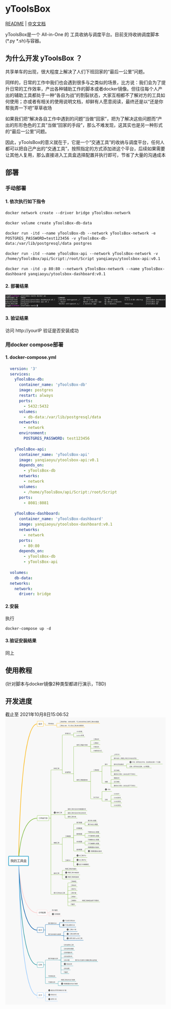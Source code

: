 # yToolsBox
[README](README_en.md) | [中文文档](README.md)

yToolsBox是一个 All-in-One 的 工具收纳与调度平台。目前支持收纳调度脚本(*.py *.sh)与容器。

## 为什么开发 yToolsBox ？

共享单车的出现，很大程度上解决了人们下班回家的“最后一公里”问题。

同样的，日常的工作中我们也会遇到很多与之类似的场景，比方说：我们会为了提升日常的工作效率，产出各种辅助工作的脚本或者docker镜像。但往往每个人产出的辅助工具都处于一种“各自为战”的割裂状态，大家互相都不了解对方的工具如何使用；亦或者有相关的使用说明文档，却鲜有人愿意阅读，最终还是以“还是你帮我弄一下吧”草草收场

如果我们把“解决各自工作中遇到的问题”当做“回家”，把为了解决这些问题而“产出的形形色色的工具”当做“回家的手段”，那么不难发现，这其实也是另一种形式的“最后一公里”问题。

因此，yToolsBox的意义就在于，它是一个“交通工具”的收纳与调度平台，任何人都可以把自己产出的“交通工具”，按照指定的方式添加进这个平台，后续如果需要让其他人复用，那么直接进入工具盒选择配置并执行即可，节省了大量的沟通成本

## 部署

### 手动部署

#### 1. 依次执行如下指令

```shell
docker network create --driver bridge yToolsBox-network

docker volume create yToolsBox-db-data

docker run -itd --name yToolsBox-db --network yToolsBox-network -e POSTGRES_PASSWORD=test123456 -v yToolsBox-db-data:/var/lib/postgresql/data postgres

docker run -itd --name yToolsBox-api --network yToolsBox-network -v /home/yToolsBox/api/Script:/root/Script yanqiaoyu/ytoolsbox-api:v0.1

docker run -itd -p 80:80 --network yToolsBox-network --name yToolsBox-dashboard yanqiaoyu/ytoolsbox-dashboard:v0.1
```

#### 2. 部署结果

![manu_deploy](/doc/pic/manu_deploy1.png)

#### 3. 验证结果

访问 http://yourIP 验证是否安装成功

### 用docker compose部署

#### 1. docker-compose.yml

```yaml
  version: '3'
  services:
    yToolsBox-db:
      container_name: 'yToolsBox-db'
      image: postgres
      restart: always
      ports:
        - 5432:5432
      volumes:
        - db-data:/var/lib/postgresql/data
      networks:
        - network
      environment:
        POSTGRES_PASSWORD: test123456

    yToolsBox-api:
      container_name: 'yToolsBox-api'
      image: yanqiaoyu/ytoolsbox-api:v0.1
      depends_on:
        - yToolsBox-db
      networks:
        - network
      volumes:
        - /home/yToolsBox/api/Script:/root/Script
      ports:
        - 8081:8081

    yToolsBox-dashboard:
      container_name: 'yToolsBox-dashboard'
      image: yanqiaoyu/ytoolsbox-dashboard:v0.1
      networks:
        - network
      ports:
        - 80:80
      depends_on:
        - yToolsBox-db
        - yToolsBox-api

  volumes:
    db-data:
  networks:
    network:
      driver: bridge
```

#### 2.安装

执行
```shell
docker-compose up -d
```


#### 3.验证安装结果

同上


## 使用教程

(针对脚本与docker镜像2种类型都进行演示，TBD)

## 开发进度

截止至 2021年10月8日15:06:52
![developProgress](/doc/pic/developProgress.png)